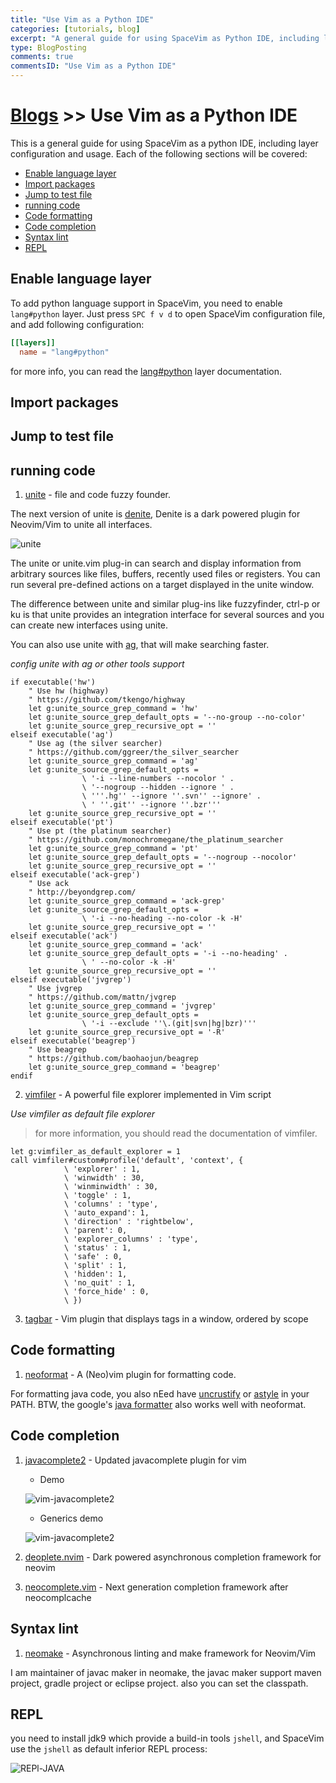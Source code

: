 ```yaml
---
title: "Use Vim as a Python IDE"
categories: [tutorials, blog]
excerpt: "A general guide for using SpaceVim as Python IDE, including layer configuration, requiems installation and usage."
type: BlogPosting
comments: true
commentsID: "Use Vim as a Python IDE"
---
```


# [Blogs](../blog/) >> Use Vim as a Python IDE

This is a general guide for using SpaceVim as a python IDE, including layer configuration and usage. 
Each of the following sections will be covered:


<!-- vim-markdown-toc GFM -->

- [Enable language layer](#enable-language-layer)
- [Import packages](#import-packages)
- [Jump to test file](#jump-to-test-file)
- [running code](#running-code)
- [Code formatting](#code-formatting)
- [Code completion](#code-completion)
- [Syntax lint](#syntax-lint)
- [REPL](#repl)

<!-- vim-markdown-toc -->

## Enable language layer

To add python language support in SpaceVim, you need to enable `lang#python` layer. Just press `SPC f v d` to open
SpaceVim configuration file, and add following configuration:

```toml
[[layers]]
  name = "lang#python"
```

for more info, you can read the [lang#python](../layers/lang/python/) layer documentation.

## Import packages

## Jump to test file

## running code

1. [unite](https://github.com/Shougo/unite.vim) - file and code fuzzy founder.

The next version of unite is [denite](https://github.com/Shougo/denite.nvim), Denite is a dark powered plugin for Neovim/Vim to unite all interfaces.

![unite](https://s3.amazonaws.com/github-csexton/unite-01.gif)

The unite or unite.vim plug-in can search and display information from arbitrary sources like files, buffers, recently used files or registers. You can run several pre-defined actions on a target displayed in the unite window.

The difference between unite and similar plug-ins like fuzzyfinder, ctrl-p or ku is that unite provides an integration interface for several sources and you can create new interfaces using unite.

You can also use unite with [ag](https://github.com/ggreer/the_silver_searcher), that will make searching faster.

_config unite with ag or other tools support_

```viml
if executable('hw')
    " Use hw (highway)
    " https://github.com/tkengo/highway
    let g:unite_source_grep_command = 'hw'
    let g:unite_source_grep_default_opts = '--no-group --no-color'
    let g:unite_source_grep_recursive_opt = ''
elseif executable('ag')
    " Use ag (the silver searcher)
    " https://github.com/ggreer/the_silver_searcher
    let g:unite_source_grep_command = 'ag'
    let g:unite_source_grep_default_opts =
                \ '-i --line-numbers --nocolor ' .
                \ '--nogroup --hidden --ignore ' .
                \ '''.hg'' --ignore ''.svn'' --ignore' .
                \ ' ''.git'' --ignore ''.bzr'''
    let g:unite_source_grep_recursive_opt = ''
elseif executable('pt')
    " Use pt (the platinum searcher)
    " https://github.com/monochromegane/the_platinum_searcher
    let g:unite_source_grep_command = 'pt'
    let g:unite_source_grep_default_opts = '--nogroup --nocolor'
    let g:unite_source_grep_recursive_opt = ''
elseif executable('ack-grep')
    " Use ack
    " http://beyondgrep.com/
    let g:unite_source_grep_command = 'ack-grep'
    let g:unite_source_grep_default_opts =
                \ '-i --no-heading --no-color -k -H'
    let g:unite_source_grep_recursive_opt = ''
elseif executable('ack')
    let g:unite_source_grep_command = 'ack'
    let g:unite_source_grep_default_opts = '-i --no-heading' .
                \ ' --no-color -k -H'
    let g:unite_source_grep_recursive_opt = ''
elseif executable('jvgrep')
    " Use jvgrep
    " https://github.com/mattn/jvgrep
    let g:unite_source_grep_command = 'jvgrep'
    let g:unite_source_grep_default_opts =
                \ '-i --exclude ''\.(git|svn|hg|bzr)'''
    let g:unite_source_grep_recursive_opt = '-R'
elseif executable('beagrep')
    " Use beagrep
    " https://github.com/baohaojun/beagrep
    let g:unite_source_grep_command = 'beagrep'
endif
```

2. [vimfiler](https://github.com/Shougo/vimfiler.vim) - A powerful file explorer implemented in Vim script

_Use vimfiler as default file explorer_

> for more information, you should read the documentation of vimfiler.

```viml
let g:vimfiler_as_default_explorer = 1
call vimfiler#custom#profile('default', 'context', {
            \ 'explorer' : 1,
            \ 'winwidth' : 30,
            \ 'winminwidth' : 30,
            \ 'toggle' : 1,
            \ 'columns' : 'type',
            \ 'auto_expand': 1,
            \ 'direction' : 'rightbelow',
            \ 'parent': 0,
            \ 'explorer_columns' : 'type',
            \ 'status' : 1,
            \ 'safe' : 0,
            \ 'split' : 1,
            \ 'hidden': 1,
            \ 'no_quit' : 1,
            \ 'force_hide' : 0,
            \ })
```

3. [tagbar](https://github.com/majutsushi/tagbar) - Vim plugin that displays tags in a window, ordered by scope

## Code formatting

1. [neoformat](https://github.com/sbdchd/neoformat) - A (Neo)vim plugin for formatting code.

For formatting java code, you also nEed have [uncrustify](http://astyle.sourceforge.net/) or [astyle](http://astyle.sourceforge.net/) in your PATH.
BTW, the google's [java formatter](https://github.com/google/google-java-format) also works well with neoformat.

## Code completion

1. [javacomplete2](https://github.com/artur-shaik/vim-javacomplete2) - Updated javacomplete plugin for vim

   - Demo

   ![vim-javacomplete2](https://github.com/artur-shaik/vim-javacomplete2/raw/master/doc/demo.gif)

   - Generics demo

   ![vim-javacomplete2](https://github.com/artur-shaik/vim-javacomplete2/raw/master/doc/generics_demo.gif)

2. [deoplete.nvim](https://github.com/Shougo/deoplete.nvim) - Dark powered asynchronous completion framework for neovim

3. [neocomplete.vim](https://github.com/Shougo/neocomplete.vim) - Next generation completion framework after neocomplcache 

## Syntax lint

1. [neomake](https://github.com/neomake/neomake) - Asynchronous linting and make framework for Neovim/Vim

I am maintainer of javac maker in neomake, the javac maker support maven project, gradle project or eclipse project.
also you can set the classpath.

## REPL

you need to install jdk9 which provide a build-in tools `jshell`, and SpaceVim use the `jshell` as default inferior REPL process:

![REPl-JAVA](https://user-images.githubusercontent.com/13142418/34159605-758461ba-e48f-11e7-873c-fc358ce59a42.gif)
